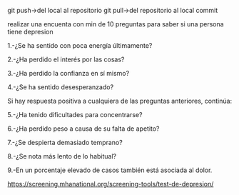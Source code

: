 git push->del local al repositorio
git pull->del repositorio al local
commit

realizar una encuenta 
con min de 10 preguntas
para saber si una persona tiene depresion

1.-¿Se ha sentido con poca energía últimamente?

2.-¿Ha perdido el interés por las cosas?

3.-¿Ha perdido la confianza en sí mismo?

4.-¿Se ha sentido desesperanzado?

Si hay respuesta positiva a cualquiera de las preguntas anteriores, continúa:

5.-¿Ha tenido dificultades para concentrarse?

6.-¿Ha perdido peso a causa de su falta de apetito?

7.-¿Se despierta demasiado temprano?

8.-¿Se nota más lento de lo habitual?

9.-En un porcentaje elevado de casos también está asociada al dolor.

https://screening.mhanational.org/screening-tools/test-de-depresion/
